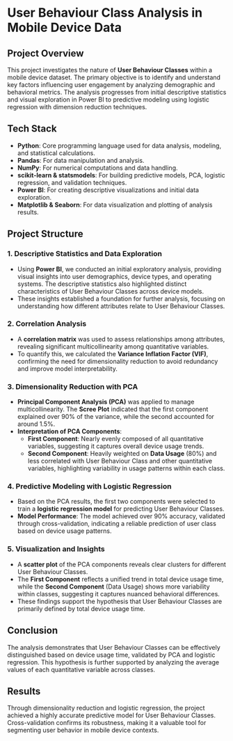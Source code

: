 
# User Behaviour Class Analysis in Mobile Device Data

## Project Overview

This project investigates the nature of **User Behaviour Classes** within a mobile device dataset. The primary objective is to identify and understand key factors influencing user engagement by analyzing demographic and behavioral metrics. The analysis progresses from initial descriptive statistics and visual exploration in Power BI to predictive modeling using logistic regression with dimension reduction techniques. 

## Tech Stack

- **Python**: Core programming language used for data analysis, modeling, and statistical calculations.
- **Pandas**: For data manipulation and analysis.
- **NumPy**: For numerical computations and data handling.
- **scikit-learn & statsmodels**: For building predictive models, PCA, logistic regression, and validation techniques.
- **Power BI**: For creating descriptive visualizations and initial data exploration.
- **Matplotlib & Seaborn**: For data visualization and plotting of analysis results.

## Project Structure

### 1. Descriptive Statistics and Data Exploration
   - Using **Power BI**, we conducted an initial exploratory analysis, providing visual insights into user demographics, device types, and operating systems. The descriptive statistics also highlighted distinct characteristics of User Behaviour Classes across device models.
   - These insights established a foundation for further analysis, focusing on understanding how different attributes relate to User Behaviour Classes.

### 2. Correlation Analysis
   - A **correlation matrix** was used to assess relationships among attributes, revealing significant multicollinearity among quantitative variables.
   - To quantify this, we calculated the **Variance Inflation Factor (VIF)**, confirming the need for dimensionality reduction to avoid redundancy and improve model interpretability.

### 3. Dimensionality Reduction with PCA
   - **Principal Component Analysis (PCA)** was applied to manage multicollinearity. The **Scree Plot** indicated that the first component explained over 90% of the variance, while the second accounted for around 1.5%.
   - **Interpretation of PCA Components**:
      - **First Component**: Nearly evenly composed of all quantitative variables, suggesting it captures overall device usage trends.
      - **Second Component**: Heavily weighted on **Data Usage** (80%) and less correlated with User Behaviour Class and other quantitative variables, highlighting variability in usage patterns within each class.

### 4. Predictive Modeling with Logistic Regression
   - Based on the PCA results, the first two components were selected to train a **logistic regression model** for predicting User Behaviour Classes.
   - **Model Performance**: The model achieved over 90% accuracy, validated through cross-validation, indicating a reliable prediction of user class based on device usage patterns.

### 5. Visualization and Insights
   - A **scatter plot** of the PCA components reveals clear clusters for different User Behaviour Classes.
   - The **First Component** reflects a unified trend in total device usage time, while the **Second Component** (Data Usage) shows more variability within classes, suggesting it captures nuanced behavioral differences.
   - These findings support the hypothesis that User Behaviour Classes are primarily defined by total device usage time.

## Conclusion

The analysis demonstrates that User Behaviour Classes can be effectively distinguished based on device usage time, validated by PCA and logistic regression. This hypothesis is further supported by analyzing the average values of each quantitative variable across classes.

## Results

Through dimensionality reduction and logistic regression, the project achieved a highly accurate predictive model for User Behaviour Classes. Cross-validation confirms its robustness, making it a valuable tool for segmenting user behavior in mobile device contexts.

